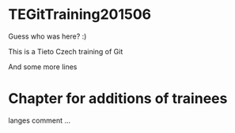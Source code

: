# TEGitTraining201506

Guess who was here? :)

This is a Tieto Czech training of Git

And some more lines

# Chapter for additions of trainees

langes comment ... 

